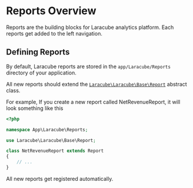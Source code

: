 # Reports Overview

Reports are the building blocks for Laracube analytics platform. 
Each reports get added to the left navigation.

## Defining Reports

By default, Laracube reports are stored in the `app/Laracube/Reports` directory of your application.

All new reports should extend the [`Laracube\Laracube\Base\Report`](https://github.com/laracube/laracube/blob/master/src/Base/Report.php) abstract class.

For example, If you create a new report called NetRevenueReport, it will look something like this

```php
<?php

namespace App\Laracube\Reports;

use Laracube\Laracube\Base\Report;

class NetRevenueReport extends Report
{
    // ...
}
```

All new reports get registered automatically.
